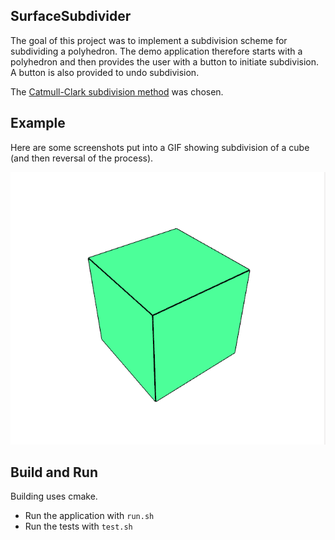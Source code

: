 SurfaceSubdivider
-----------------

The goal of this project was to implement a subdivision scheme for subdividing 
a polyhedron.  The demo application therefore starts with a polyhedron and 
then provides the user with a button to initiate subdivision.  A button is 
also provided to undo subdivision.

The [Catmull-Clark subdivision method](http://en.wikipedia.org/wiki/Catmull%E2%80%93Clark_subdivision_surface) 
was chosen.

Example
-------
Here are some screenshots put into a GIF showing subdivision of a cube
(and then reversal of the process).

![Subdividing cube](./docs/subdivide.gif?raw=true "Subdividing cube")

Build and Run
-------------
Building uses cmake.

* Run the application with ```run.sh```
* Run the tests with ```test.sh```
